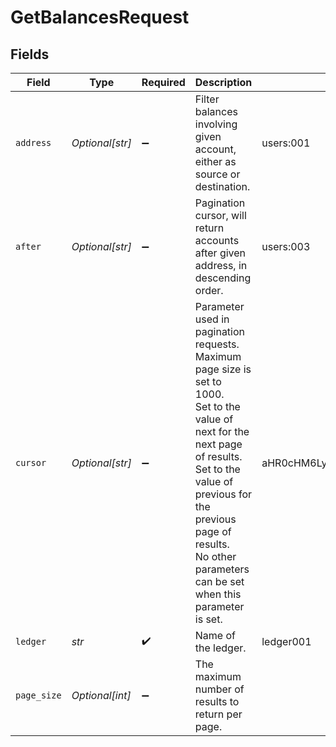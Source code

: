 # GetBalancesRequest


## Fields

| Field                                                                                                                                                                                                                                                      | Type                                                                                                                                                                                                                                                       | Required                                                                                                                                                                                                                                                   | Description                                                                                                                                                                                                                                                | Example                                                                                                                                                                                                                                                    |
| ---------------------------------------------------------------------------------------------------------------------------------------------------------------------------------------------------------------------------------------------------------- | ---------------------------------------------------------------------------------------------------------------------------------------------------------------------------------------------------------------------------------------------------------- | ---------------------------------------------------------------------------------------------------------------------------------------------------------------------------------------------------------------------------------------------------------- | ---------------------------------------------------------------------------------------------------------------------------------------------------------------------------------------------------------------------------------------------------------- | ---------------------------------------------------------------------------------------------------------------------------------------------------------------------------------------------------------------------------------------------------------- |
| `address`                                                                                                                                                                                                                                                  | *Optional[str]*                                                                                                                                                                                                                                            | :heavy_minus_sign:                                                                                                                                                                                                                                         | Filter balances involving given account, either as source or destination.                                                                                                                                                                                  | users:001                                                                                                                                                                                                                                                  |
| `after`                                                                                                                                                                                                                                                    | *Optional[str]*                                                                                                                                                                                                                                            | :heavy_minus_sign:                                                                                                                                                                                                                                         | Pagination cursor, will return accounts after given address, in descending order.                                                                                                                                                                          | users:003                                                                                                                                                                                                                                                  |
| `cursor`                                                                                                                                                                                                                                                   | *Optional[str]*                                                                                                                                                                                                                                            | :heavy_minus_sign:                                                                                                                                                                                                                                         | Parameter used in pagination requests. Maximum page size is set to 1000.<br/>Set to the value of next for the next page of results.<br/>Set to the value of previous for the previous page of results.<br/>No other parameters can be set when this parameter is set.<br/> | aHR0cHM6Ly9nLnBhZ2UvTmVrby1SYW1lbj9zaGFyZQ==                                                                                                                                                                                                               |
| `ledger`                                                                                                                                                                                                                                                   | *str*                                                                                                                                                                                                                                                      | :heavy_check_mark:                                                                                                                                                                                                                                         | Name of the ledger.                                                                                                                                                                                                                                        | ledger001                                                                                                                                                                                                                                                  |
| `page_size`                                                                                                                                                                                                                                                | *Optional[int]*                                                                                                                                                                                                                                            | :heavy_minus_sign:                                                                                                                                                                                                                                         | The maximum number of results to return per page.<br/>                                                                                                                                                                                                     |                                                                                                                                                                                                                                                            |